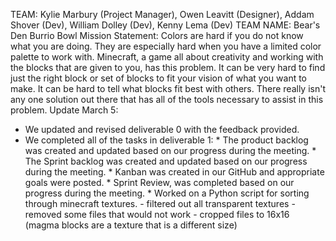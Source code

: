 TEAM: Kylie Marbury (Project Manager),  Owen Leavitt (Designer), Addam Shover (Dev), William Dolley (Dev), Kenny Lema (Dev)
TEAM NAME: Bear's Den Burrio Bowl
Mission Statement: Colors are hard if you do not know what you are doing. They are especially hard when you have a limited color palette to work with. Minecraft, a game all about creativity and working with the blocks that are given to you, has this problem. It can be very hard to find just the right block or set of blocks to fit your vision of what you want to make. It can be hard to tell what blocks fit best with others. There really isn't any one solution out there that has all of the tools necessary to assist in this problem.
Update March 5:
  - We updated and revised deliverable 0 with the feedback provided.
  - We completed all of the tasks in deliverable 1:
              * The product backlog was created and updated based on our progress during the meeting.
              * The Sprint backlog was created and updated based on our progress during the meeting.
              * Kanban was created in our GitHub and appropriate goals were posted.
              * Sprint Review, was completed based on our progress during the meeting.
              * Worked on a Python script for sorting through minecraft textures.
                - filtered out all transparent textures
                - removed some files that would not work
                - cropped files to 16x16 (magma blocks are a texture that is a different size)
